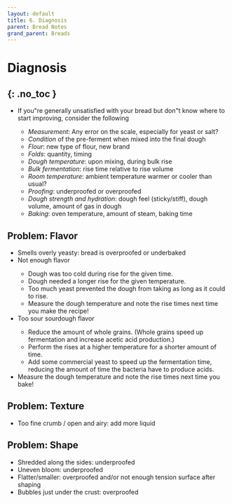 ```yaml
---
layout: default
title: 6. Diagnosis
parent: Bread Notes
grand_parent: Breads
---
```


# Diagnosis
{: .no_toc }
---

<ul>
    <li>If you"re generally unsatisfied with your bread but don"t know where to start improving, consider the following</li>
    <ul>
        <li><i>Measurement</i>: Any error on the scale, especially for yeast or salt? </li>
        <li><i>Condition</i> of the pre-ferment when mixed into the final dough</li>
        <li><i>Flour</i>: new type of flour, new brand</li>
        <li><i>Folds</i>: quantity, timing</li>
        <li><i>Dough temperature</i>: upon mixing, during bulk rise </li>
        <li><i>Bulk fermentation</i>: rise time relative to rise volume</li>
        <li><i>Room temperature</i>: ambient temperature warmer or cooler than usual?</li>
        <li><i>Proofing</i>: underproofed or overproofed</li>
        <li><i>Dough strength and hydration</i>: dough feel (sticky/stiff), dough volume, amount of gas in dough</li>
        <li><i>Baking</i>: oven temperature, amount of steam, baking time</li>
    </ul>
</ul>

## Problem: Flavor

<ul>
    <li>Smells overly yeasty: bread is overproofed or underbaked</li>
    <li>Not enough flavor</li>
    <ul>
        <li>Dough was too cold during rise for the given time.</li>
        <li>Dough needed a longer rise for the given temperature.</li>
        <li>Too much yeast prevented the dough from taking as long as it could to rise.</li>
        <li>Measure the dough temperature and note the rise times next time you make the recipe!</li>
    </ul>
    <li>Too sour sourdough flavor</li>
    <ul>
        <li>Reduce the amount of whole grains. (Whole grains speed up fermentation and increase acetic acid production.)</li>
        <li>Perform the rises at a higher temperature for a shorter amount of time.</li>
        <li>Add some commercial yeast to speed up the fermentation time, reducing the amount of time the bacteria have to produce acids. </li>
    </ul>
    <li>Measure the dough temperature and note the rise times next time you bake!</li>
</ul>

## Problem: Texture

<ul>
    <li>Too fine crumb / open and airy: add more liquid</li>
</ul>

## Problem: Shape

<ul>
    <li>Shredded along the sides: underproofed</li>
    <li>Uneven bloom: underproofed</li>
    <li>Flatter/smaller: overproofed and/or not enough tension surface after shaping</li>
    <li>Bubbles just under the crust: overproofed</li>
</ul>